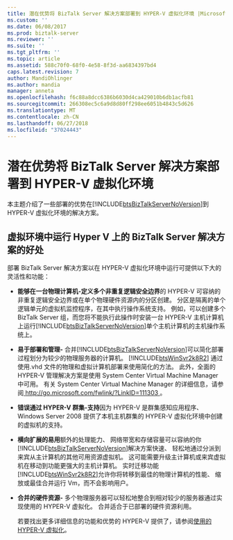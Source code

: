 ```yaml
---
title: 潜在优势将 BizTalk Server 解决方案部署到 HYPER-V 虚拟化环境 |Microsoft Docs
ms.custom: ''
ms.date: 06/08/2017
ms.prod: biztalk-server
ms.reviewer: ''
ms.suite: ''
ms.tgt_pltfrm: ''
ms.topic: article
ms.assetid: 588c70f0-68f0-4e58-8f3d-aa6834397bd4
caps.latest.revision: 7
author: MandiOhlinger
ms.author: mandia
manager: anneta
ms.openlocfilehash: f6c88a8dcc6386b6030d4ca429010b6db1acfb81
ms.sourcegitcommit: 266308ec5c6a9d8d80ff298ee6051b4843c5d626
ms.translationtype: MT
ms.contentlocale: zh-CN
ms.lasthandoff: 06/27/2018
ms.locfileid: "37024443"
---
```

# <a name="potential-benefits-of-deploying-a-biztalk-server-solution-to-a-hyper-v-virtualized-environment"></a>潜在优势将 BizTalk Server 解决方案部署到 HYPER-V 虚拟化环境
本主题介绍了一些部署的优势在[!INCLUDE[btsBizTalkServerNoVersion](../includes/btsbiztalkservernoversion-md.md)]到 HYPER-V 虚拟化环境的解决方案。  
  
## <a name="benefits-of-running-a-biztalk-server-solution-on-a-hyper-v-virtualized-environment"></a>虚拟环境中运行 Hyper V 上的 BizTalk Server 解决方案的好处  
 部署 BizTalk Server 解决方案以在 HYPER-V 虚拟化环境中运行可提供以下大的灵活性和功能：  
  
- **能够在一台物理计算机-定义多个非重复逻辑安全边界**的 HYPER-V 可容纳的非重复逻辑安全边界或在单个物理硬件资源内的分区创建。 分区是隔离的单个逻辑单元的虚拟机监控程序，在其中执行操作系统支持。 例如，可以创建多个 BizTalk Server 组，而您将不能执行此操作时安装一台 HYPER-V 主机计算机上运行[!INCLUDE[btsBizTalkServerNoVersion](../includes/btsbiztalkservernoversion-md.md)]单个主机计算机的主机操作系统上。  
  
- **易于部署和管理-** 合并[!INCLUDE[btsBizTalkServerNoVersion](../includes/btsbiztalkservernoversion-md.md)]可以简化部署过程划分为较少的物理服务器的计算机。 [!INCLUDE[btsWinSvr2k8R2](../includes/btswinsvr2k8r2-md.md)] 通过使用.vhd 文件的物理和虚拟计算机部署来使用简化的方法。 此外，全面的 HYPER-V 管理解决方案是使用 System Center Virtual Machine Manager 中可用。 有关 System Center Virtual Machine Manager 的详细信息，请参阅[ http://go.microsoft.com/fwlink/?LinkID=111303 ](http://go.microsoft.com/fwlink/?LinkID=111303)。  
  
- **错误通过 HYPER-V 群集-支持**因为 HYPER-V 是群集感知应用程序、 Windows Server 2008 提供了本机主机群集的 HYPER-V 虚拟化环境中创建的虚拟机的支持。  
  
- **横向扩展的易用**额外的处理能力、 网络带宽和存储容量可以容纳的你[!INCLUDE[btsBizTalkServerNoVersion](../includes/btsbiztalkservernoversion-md.md)]解决方案快速、 轻松地通过分派到来宾从主计算机的其他可用资源虚拟机。 这可能需要升级主计算机或来宾虚拟机在移动到功能更强大的主机计算机。 实时迁移功能[!INCLUDE[btsWinSvr2k8R2](../includes/btswinsvr2k8r2-md.md)]允许你将转移到最佳的物理计算机的性能、 缩放或最佳合并运行 Vm，而不会影响用户。  
  
- **合并的硬件资源-** 多个物理服务器可以轻松地整合到相对较少的服务器通过实现使用的 HYPER-V 虚拟化。 合并适合于已部署的硬件资源利用。  
  
  若要找出更多详细信息的功能和优势的 HYPER-V 提供了，请参阅[使用的 HYPER-V 虚拟化](http://go.microsoft.com/fwlink/?LinkID=202438)。